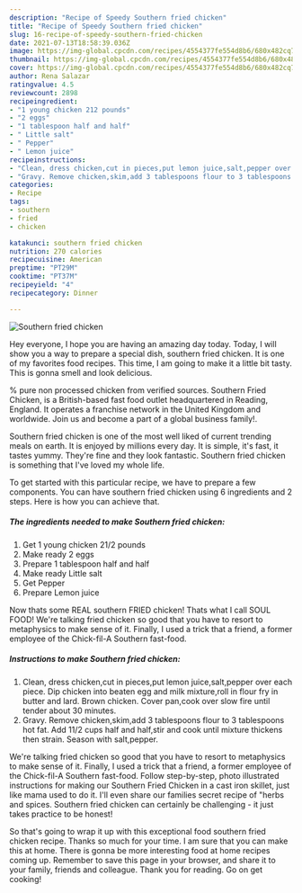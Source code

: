 ```yaml
---
description: "Recipe of Speedy Southern fried chicken"
title: "Recipe of Speedy Southern fried chicken"
slug: 16-recipe-of-speedy-southern-fried-chicken
date: 2021-07-13T18:58:39.036Z
image: https://img-global.cpcdn.com/recipes/4554377fe554d8b6/680x482cq70/southern-fried-chicken-recipe-main-photo.jpg
thumbnail: https://img-global.cpcdn.com/recipes/4554377fe554d8b6/680x482cq70/southern-fried-chicken-recipe-main-photo.jpg
cover: https://img-global.cpcdn.com/recipes/4554377fe554d8b6/680x482cq70/southern-fried-chicken-recipe-main-photo.jpg
author: Rena Salazar
ratingvalue: 4.5
reviewcount: 2898
recipeingredient:
- "1 young chicken 212 pounds"
- "2 eggs"
- "1 tablespoon half and half"
- " Little salt"
- " Pepper"
- " Lemon juice"
recipeinstructions:
- "Clean, dress chicken,cut in pieces,put lemon juice,salt,pepper over each piece. Dip chicken into beaten egg and milk mixture,roll in flour fry in butter and lard. Brown chicken. Cover pan,cook over slow fire until tender about 30 minutes."
- "Gravy. Remove chicken,skim,add 3 tablespoons flour to 3 tablespoons hot fat. Add 11/2 cups half and half,stir and cook until mixture thickens then strain. Season with salt,pepper."
categories:
- Recipe
tags:
- southern
- fried
- chicken

katakunci: southern fried chicken 
nutrition: 270 calories
recipecuisine: American
preptime: "PT29M"
cooktime: "PT37M"
recipeyield: "4"
recipecategory: Dinner

---
```



![Southern fried chicken](https://img-global.cpcdn.com/recipes/4554377fe554d8b6/680x482cq70/southern-fried-chicken-recipe-main-photo.jpg)

Hey everyone, I hope you are having an amazing day today. Today, I will show you a way to prepare a special dish, southern fried chicken. It is one of my favorites food recipes. This time, I am going to make it a little bit tasty. This is gonna smell and look delicious.

% pure non processed chicken from verified sources. Southern Fried Chicken, is a British-based fast food outlet headquartered in Reading, England. It operates a franchise network in the United Kingdom and worldwide. Join us and become a part of a global business family!.

Southern fried chicken is one of the most well liked of current trending meals on earth. It is enjoyed by millions every day. It is simple, it's fast, it tastes yummy. They're fine and they look fantastic. Southern fried chicken is something that I've loved my whole life.


To get started with this particular recipe, we have to prepare a few components. You can have southern fried chicken using 6 ingredients and 2 steps. Here is how you can achieve that.

<!--inarticleads1-->

##### The ingredients needed to make Southern fried chicken:

1. Get 1 young chicken 21/2 pounds
1. Make ready 2 eggs
1. Prepare 1 tablespoon half and half
1. Make ready  Little salt
1. Get  Pepper
1. Prepare  Lemon juice


Now thats some REAL southern FRIED chicken! Thats what I call SOUL FOOD! We&#39;re talking fried chicken so good that you have to resort to metaphysics to make sense of it. Finally, I used a trick that a friend, a former employee of the Chick-fil-A Southern fast-food. 

<!--inarticleads2-->

##### Instructions to make Southern fried chicken:

1. Clean, dress chicken,cut in pieces,put lemon juice,salt,pepper over each piece. Dip chicken into beaten egg and milk mixture,roll in flour fry in butter and lard. Brown chicken. Cover pan,cook over slow fire until tender about 30 minutes.
1. Gravy. Remove chicken,skim,add 3 tablespoons flour to 3 tablespoons hot fat. Add 11/2 cups half and half,stir and cook until mixture thickens then strain. Season with salt,pepper.


We&#39;re talking fried chicken so good that you have to resort to metaphysics to make sense of it. Finally, I used a trick that a friend, a former employee of the Chick-fil-A Southern fast-food. Follow step-by-step, photo illustrated instructions for making our Southern Fried Chicken in a cast iron skillet, just like mama used to do it. I&#39;ll even share our families secret recipe of &#34;herbs and spices. Southern fried chicken can certainly be challenging - it just takes practice to be honest! 

So that's going to wrap it up with this exceptional food southern fried chicken recipe. Thanks so much for your time. I am sure that you can make this at home. There is gonna be more interesting food at home recipes coming up. Remember to save this page in your browser, and share it to your family, friends and colleague. Thank you for reading. Go on get cooking!
